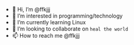 - 👋 Hi, I’m @ffkjjj
- 👀 I’m interested in programming/technology
- 🌱 I’m currently learning Linux
- 💞️ I’m looking to collaborate on `heal the world`
- 📫 How to reach me @ffkjjj

<!---
ffkjjj/ffkjjj is a ✨ special ✨ repository because its `README.md` (this file) appears on your GitHub profile.
You can click the Preview link to take a look at your changes.
--->
